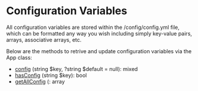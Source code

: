 
# Configuration Variables

All configuration variables are stored within the /config/config.yml file, which can be formatted any way you wish including simply key-value pairs, arrays, associative arrays, etc.  

Below are the methods to retrive and update configuration variables via the App class:

* [config](../classes/app/config.md) (string $key, ?string $default = null): mixed
* [hasConfig](../classes/app/hasconfig.md) (string $key): bool
* [getAllConfig](../classes/app/getallconfig.md) (: array


